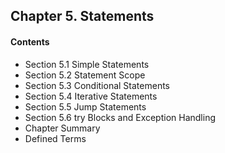 ## Chapter 5. Statements
#### Contents
* Section 5.1 Simple Statements
* Section 5.2 Statement Scope
* Section 5.3 Conditional Statements
* Section 5.4 Iterative Statements
* Section 5.5 Jump Statements
* Section 5.6 try Blocks and Exception Handling
* Chapter Summary
* Defined Terms